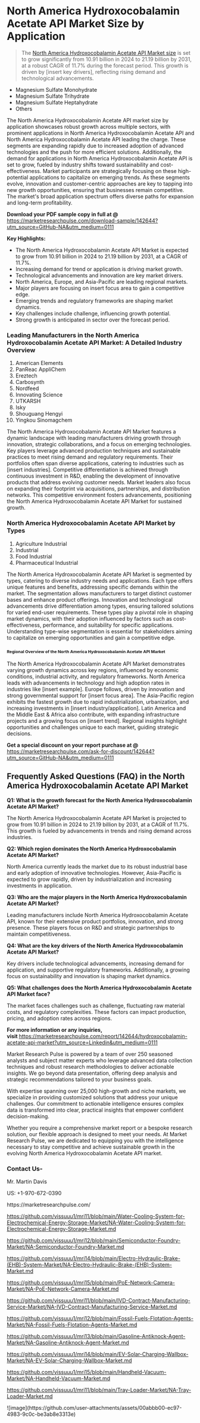 <h1>North America Hydroxocobalamin Acetate API Market&nbsp;Size by Application</h1><blockquote><p>The <a href="https://marketresearchpulse.com/download-sample/142644?utm_source=GitHub-NA&amp;utm_medium=0111">North America Hydroxocobalamin Acetate API Market size</a> is set to grow significantly from 10.91 billion in 2024 to 21.19 billion by 2031, at a robust CAGR of 11.7% during the forecast period. This growth is driven by [insert key drivers], reflecting rising demand and technological advancements.</p></blockquote><ul><li>Magnesium Sulfate Monohydrate<li> Magnesium Sulfate Trihydrate<li> Magnesium Sulfate Heptahydrate<li> Others</li></ul><p>The North America Hydroxocobalamin Acetate API market size by application showcases robust growth across multiple sectors, with prominent applications in North America Hydroxocobalamin Acetate API and North America Hydroxocobalamin Acetate API leading the charge. These segments are expanding rapidly due to increased adoption of advanced technologies and the push for more efficient solutions. Additionally, the demand for applications in North America Hydroxocobalamin Acetate API is set to grow, fueled by industry shifts toward sustainability and cost-effectiveness. Market participants are strategically focusing on these high-potential applications to capitalize on emerging trends. As these segments evolve, innovation and customer-centric approaches are key to tapping into new growth opportunities, ensuring that businesses remain competitive. The market's broad application spectrum offers diverse paths for expansion and long-term profitability.</p><p><strong>Download your PDF sample copy in full at @ </strong><a href="https://marketresearchpulse.com/download-sample/142644?utm_source=GitHub-NA&amp;utm_medium=0111">https://marketresearchpulse.com/download-sample/142644?utm_source=GitHub-NA&amp;utm_medium=0111</a></p><p><strong>Key Highlights: </strong></p><ul><li>The North America Hydroxocobalamin Acetate API Market is expected to grow from 10.91 billion in 2024 to 21.19 billion by 2031, at a CAGR of 11.7%.</li><li>Increasing demand for trend or application is driving market growth.</li><li>Technological advancements and innovation are key market drivers.</li><li>North America, Europe, and Asia-Pacific are leading regional markets.</li><li>Major players are focusing on insert focus area to gain a competitive edge.</li><li>Emerging trends and regulatory frameworks are shaping market dynamics.</li><li>Key challenges include challenge, influencing growth potential.</li><li>Strong growth is anticipated in sector over the forecast period.</li></ul><h3>Leading Manufacturers in the North America Hydroxocobalamin Acetate API Market: A Detailed Industry Overview</h3><ol><li>American Elements</li><li>PanReac AppliChem</li><li>Ereztech</li><li>Carbosynth</li><li>Nordfeed</li><li>Innovating Science</li><li>UTKARSH</li><li>Isky</li><li>Shouguang Hengyi</li><li>Yingkou Sinomagchem</li></ol><div class="flex max-w-full flex-col flex-grow"><div class="min-h-8 text-message flex w-full flex-col items-end gap-2 whitespace-normal break-words [.text-message+&amp;]:mt-5" dir="auto" data-message-author-role="assistant" data-message-id="fd8432e4-4910-450d-b182-61b7bfb0a01f" data-message-model-slug="gpt-4o"><div class="flex w-full flex-col gap-1 empty:hidden first:pt-[3px]"><div class="markdown prose w-full break-words dark:prose-invert light"><p>The North America Hydroxocobalamin Acetate API Market features a dynamic landscape with leading manufacturers driving growth through innovation, strategic collaborations, and a focus on emerging technologies. Key players leverage advanced production techniques and sustainable practices to meet rising demand and regulatory requirements. Their portfolios often span diverse applications, catering to industries such as [insert industries]. Competitive differentiation is achieved through continuous investment in R&amp;D, enabling the development of innovative products that address evolving customer needs. Market leaders also focus on expanding their footprint via acquisitions, partnerships, and distribution networks. This competitive environment fosters advancements, positioning the North America Hydroxocobalamin Acetate API Market for sustained growth.</p></div></div></div></div><h3>North America Hydroxocobalamin Acetate API Market by Types</h3><ol><li>Agriculture Industrial<li> Industrial<li> Food Industrial<li> Pharmaceutical Industrial</li></ol><div class="flex max-w-full flex-col flex-grow"><div class="min-h-8 text-message flex w-full flex-col items-end gap-2 whitespace-normal break-words [.text-message+&amp;]:mt-5" dir="auto" data-message-author-role="assistant" data-message-id="084470be-0bb7-4664-bddf-5156b4f41249" data-message-model-slug="gpt-4o-mini"><div class="flex w-full flex-col gap-1 empty:hidden first:pt-[3px]"><div class="markdown prose w-full break-words dark:prose-invert light"><p>The North America Hydroxocobalamin Acetate API Market is segmented by types, catering to diverse industry needs and applications. Each type offers unique features and benefits, addressing specific demands within the market. The segmentation allows manufacturers to target distinct customer bases and enhance product offerings. Innovation and technological advancements drive differentiation among types, ensuring tailored solutions for varied end-user requirements. These types play a pivotal role in shaping market dynamics, with their adoption influenced by factors such as cost-effectiveness, performance, and suitability for specific applications. Understanding type-wise segmentation is essential for stakeholders aiming to capitalize on emerging opportunities and gain a competitive edge.</p></div></div></div></div><h3><span style="font-size: 11px;">Regional Overview of the North America Hydroxocobalamin Acetate API Market</span></h3><div class="flex max-w-full flex-col flex-grow"><div class="min-h-8 text-message flex w-full flex-col items-end gap-2 whitespace-normal break-words [.text-message+&amp;]:mt-5" dir="auto" data-message-author-role="assistant" data-message-id="e9038762-ce64-4e30-91c9-9bd413514231" data-message-model-slug="gpt-4o-mini"><div class="flex w-full flex-col gap-1 empty:hidden first:pt-[3px]"><div class="markdown prose w-full break-words dark:prose-invert light"><p>The North America Hydroxocobalamin Acetate API Market demonstrates varying growth dynamics across key regions, influenced by economic conditions, industrial activity, and regulatory frameworks. North America leads with advancements in technology and high adoption rates in industries like [insert example]. Europe follows, driven by innovation and strong governmental support for [insert focus area]. The Asia-Pacific region exhibits the fastest growth due to rapid industrialization, urbanization, and increasing investments in [insert industry/application]. Latin America and the Middle East &amp; Africa also contribute, with expanding infrastructure projects and a growing focus on [insert trend]. Regional insights highlight opportunities and challenges unique to each market, guiding strategic decisions.</p></div></div></div></div><p><strong>Get a special discount on your report purchase at @ </strong><a href="https://marketresearchpulse.com/ask-for-discount/142644?utm_source=GitHub-NA&amp;utm_medium=0111">https://marketresearchpulse.com/ask-for-discount/142644?utm_source=GitHub-NA&amp;utm_medium=0111</a></p><h2>Frequently Asked Questions (FAQ) in the North America Hydroxocobalamin Acetate API Market</h2><p><strong>Q1: What is the growth forecast for the North America Hydroxocobalamin Acetate API Market?</strong></p><p>The North America Hydroxocobalamin Acetate API Market is projected to grow from 10.91 billion in 2024 to 21.19 billion by 2031, at a CAGR of 11.7%. This growth is fueled by advancements in trends and rising demand across industries.</p><p><strong>Q2: Which region dominates the North America Hydroxocobalamin Acetate API Market?</strong></p><p>North America currently leads the market due to its robust industrial base and early adoption of innovative technologies. However, Asia-Pacific is expected to grow rapidly, driven by industrialization and increasing investments in application.</p><p><strong>Q3: Who are the major players in the North America Hydroxocobalamin Acetate API Market?</strong></p><p>Leading manufacturers include North America Hydroxocobalamin Acetate API, known for their extensive product portfolios, innovation, and strong presence. These players focus on R&amp;D and strategic partnerships to maintain competitiveness.</p><p><strong>Q4: What are the key drivers of the North America Hydroxocobalamin Acetate API Market?</strong></p><p>Key drivers include technological advancements, increasing demand for application, and supportive regulatory frameworks. Additionally, a growing focus on sustainability and innovation is shaping market dynamics.</p><p><strong>Q5: What challenges does the North America Hydroxocobalamin Acetate API Market face?</strong></p><p>The market faces challenges such as challenge, fluctuating raw material costs, and regulatory complexities. These factors can impact production, pricing, and adoption rates across regions.</p><p><strong>For more information or any inquiries, visit&nbsp;</strong><a href="https://marketresearchpulse.com/report/142644/hydroxocobalamin-acetate-api-market?utm_source=Linkedin&utm_medium=0111">https://marketresearchpulse.com/report/142644/hydroxocobalamin-acetate-api-market?utm_source=Linkedin&utm_medium=0111</a></p><p>Market Research Pulse is powered by a team of over 250 seasoned analysts and subject matter experts who leverage advanced data collection techniques and robust research methodologies to deliver actionable insights. We go beyond data presentation, offering deep analysis and strategic recommendations tailored to your business goals.</p><p>With expertise spanning over 25,000 high-growth and niche markets, we specialize in providing customized solutions that address your unique challenges. Our commitment to actionable intelligence ensures complex data is transformed into clear, practical insights that empower confident decision-making.</p><p>Whether you require a comprehensive market report or a bespoke research solution, our flexible approach is designed to meet your needs. At Market Research Pulse, we are dedicated to equipping you with the intelligence necessary to stay competitive and achieve sustainable growth in the evolving North America Hydroxocobalamin Acetate API market.</p><h3><strong>Contact Us-</strong></h3><p>Mr. Martin Davis</p><p>US: +1-970-672-0390</p><p>https://marketresearchpulse.com/</p><p><a href="https://github.com/vissuuu1/mri11/blob/main/Water-Cooling-System-for-Electrochemical-Energy-Storage-Market/NA-Water-Cooling-System-for-Electrochemical-Energy-Storage-Market.md">https://github.com/vissuuu1/mri11/blob/main/Water-Cooling-System-for-Electrochemical-Energy-Storage-Market/NA-Water-Cooling-System-for-Electrochemical-Energy-Storage-Market.md</a></p><p><a href="https://github.com/vissuuu1/mri12/blob/main/Semiconductor-Foundry-Market/NA-Semiconductor-Foundry-Market.md">https://github.com/vissuuu1/mri12/blob/main/Semiconductor-Foundry-Market/NA-Semiconductor-Foundry-Market.md</a></p><p><a href="https://github.com/vissuuu1/mri14/blob/main/Electro-Hydraulic-Brake-(EHB)-System-Market/NA-Electro-Hydraulic-Brake-(EHB)-System-Market.md">https://github.com/vissuuu1/mri14/blob/main/Electro-Hydraulic-Brake-(EHB)-System-Market/NA-Electro-Hydraulic-Brake-(EHB)-System-Market.md</a></p><p><a href="https://github.com/vissuuu1/mri15/blob/main/PoE-Network-Camera-Market/NA-PoE-Network-Camera-Market.md">https://github.com/vissuuu1/mri15/blob/main/PoE-Network-Camera-Market/NA-PoE-Network-Camera-Market.md</a></p><p><a href="https://github.com/vissuuu1/mri11/blob/main/IVD-Contract-Manufacturing-Service-Market/NA-IVD-Contract-Manufacturing-Service-Market.md">https://github.com/vissuuu1/mri11/blob/main/IVD-Contract-Manufacturing-Service-Market/NA-IVD-Contract-Manufacturing-Service-Market.md</a></p><p><a href="https://github.com/vissuuu1/mri12/blob/main/Fossil-Fuels-Flotation-Agents-Market/NA-Fossil-Fuels-Flotation-Agents-Market.md">https://github.com/vissuuu1/mri12/blob/main/Fossil-Fuels-Flotation-Agents-Market/NA-Fossil-Fuels-Flotation-Agents-Market.md</a></p><p><a href="https://github.com/vissuuu1/mri13/blob/main/Gasoline-Antiknock-Agent-Market/NA-Gasoline-Antiknock-Agent-Market.md">https://github.com/vissuuu1/mri13/blob/main/Gasoline-Antiknock-Agent-Market/NA-Gasoline-Antiknock-Agent-Market.md</a></p><p><a href="https://github.com/vissuuu1/mri14/blob/main/EV-Solar-Charging-Wallbox-Market/NA-EV-Solar-Charging-Wallbox-Market.md">https://github.com/vissuuu1/mri14/blob/main/EV-Solar-Charging-Wallbox-Market/NA-EV-Solar-Charging-Wallbox-Market.md</a></p><p><a href="https://github.com/vissuuu1/mri15/blob/main/Handheld-Vacuum-Market/NA-Handheld-Vacuum-Market.md">https://github.com/vissuuu1/mri15/blob/main/Handheld-Vacuum-Market/NA-Handheld-Vacuum-Market.md</a></p><p><a href="https://github.com/vissuuu1/mri11/blob/main/Tray-Loader-Market/NA-Tray-Loader-Market.md">https://github.com/vissuuu1/mri11/blob/main/Tray-Loader-Market/NA-Tray-Loader-Market.md</a></p>
![image](https://github.com/user-attachments/assets/00abbb00-ec97-4983-9c0c-be3ab8e3313e)
